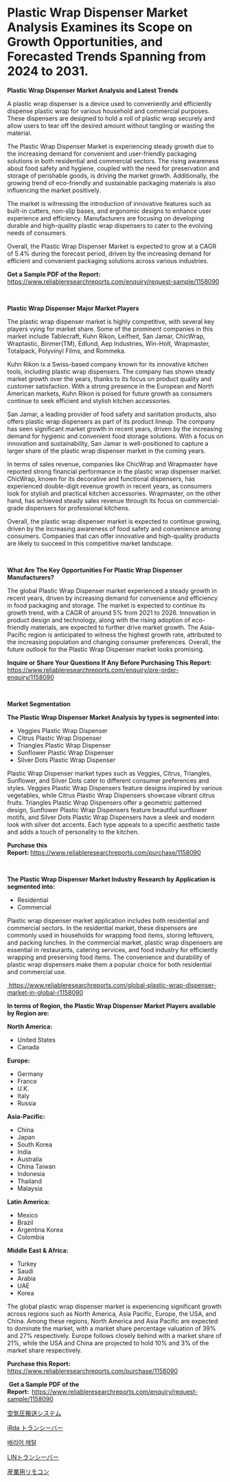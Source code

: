 <p><h1>Plastic Wrap Dispenser Market Analysis Examines its Scope on Growth Opportunities, and Forecasted Trends Spanning from 2024 to 2031.</h1></p><p><strong>Plastic Wrap Dispenser Market Analysis and Latest Trends</strong></p>
<p><p>A plastic wrap dispenser is a device used to conveniently and efficiently dispense plastic wrap for various household and commercial purposes. These dispensers are designed to hold a roll of plastic wrap securely and allow users to tear off the desired amount without tangling or wasting the material.</p><p>The Plastic Wrap Dispenser Market is experiencing steady growth due to the increasing demand for convenient and user-friendly packaging solutions in both residential and commercial sectors. The rising awareness about food safety and hygiene, coupled with the need for preservation and storage of perishable goods, is driving the market growth. Additionally, the growing trend of eco-friendly and sustainable packaging materials is also influencing the market positively.</p><p>The market is witnessing the introduction of innovative features such as built-in cutters, non-slip bases, and ergonomic designs to enhance user experience and efficiency. Manufacturers are focusing on developing durable and high-quality plastic wrap dispensers to cater to the evolving needs of consumers.</p><p>Overall, the Plastic Wrap Dispenser Market is expected to grow at a CAGR of 5.4% during the forecast period, driven by the increasing demand for efficient and convenient packaging solutions across various industries.</p></p>
<p><strong>Get a Sample PDF of the Report:&nbsp;</strong> <a href="https://www.reliableresearchreports.com/enquiry/request-sample/1158090">https://www.reliableresearchreports.com/enquiry/request-sample/1158090</a></p>
<p>&nbsp;</p>
<p><strong>Plastic Wrap Dispenser Major Market Players</strong></p>
<p><p>The plastic wrap dispenser market is highly competitive, with several key players vying for market share. Some of the prominent companies in this market include Tablecraft, Kuhn Rikon, Leifheit, San Jamar, ChicWrap, Wraptastic, Binmer(TM), Edlund, Aep Industries, Win-Holt, Wrapmaster, Totalpack, Polyvinyl Films, and Rommeka.</p><p>Kuhn Rikon is a Swiss-based company known for its innovative kitchen tools, including plastic wrap dispensers. The company has shown steady market growth over the years, thanks to its focus on product quality and customer satisfaction. With a strong presence in the European and North American markets, Kuhn Rikon is poised for future growth as consumers continue to seek efficient and stylish kitchen accessories.</p><p>San Jamar, a leading provider of food safety and sanitation products, also offers plastic wrap dispensers as part of its product lineup. The company has seen significant market growth in recent years, driven by the increasing demand for hygienic and convenient food storage solutions. With a focus on innovation and sustainability, San Jamar is well-positioned to capture a larger share of the plastic wrap dispenser market in the coming years.</p><p>In terms of sales revenue, companies like ChicWrap and Wrapmaster have reported strong financial performance in the plastic wrap dispenser market. ChicWrap, known for its decorative and functional dispensers, has experienced double-digit revenue growth in recent years, as consumers look for stylish and practical kitchen accessories. Wrapmaster, on the other hand, has achieved steady sales revenue through its focus on commercial-grade dispensers for professional kitchens.</p><p>Overall, the plastic wrap dispenser market is expected to continue growing, driven by the increasing awareness of food safety and convenience among consumers. Companies that can offer innovative and high-quality products are likely to succeed in this competitive market landscape.</p></p>
<p>&nbsp;</p>
<p><strong>What Are The Key Opportunities For Plastic Wrap Dispenser Manufacturers?</strong></p>
<p><p>The global Plastic Wrap Dispenser market experienced a steady growth in recent years, driven by increasing demand for convenience and efficiency in food packaging and storage. The market is expected to continue its growth trend, with a CAGR of around 5% from 2021 to 2026. Innovation in product design and technology, along with the rising adoption of eco-friendly materials, are expected to further drive market growth. The Asia-Pacific region is anticipated to witness the highest growth rate, attributed to the increasing population and changing consumer preferences. Overall, the future outlook for the Plastic Wrap Dispenser market looks promising.</p></p>
<p><strong>Inquire or Share Your Questions If Any Before Purchasing This Report:</strong> <a href="https://www.reliableresearchreports.com/enquiry/pre-order-enquiry/1158090">https://www.reliableresearchreports.com/enquiry/pre-order-enquiry/1158090</a></p>
<p>&nbsp;</p>
<p><strong>Market Segmentation</strong></p>
<p><strong>The Plastic Wrap Dispenser Market Analysis by types is segmented into:</strong></p>
<p><ul><li>Veggies Plastic Wrap Dispenser</li><li>Citrus Plastic Wrap Dispenser</li><li>Triangles Plastic Wrap Dispenser</li><li>Sunflower Plastic Wrap Dispenser</li><li>Silver Dots Plastic Wrap Dispenser</li></ul></p>
<p><p>Plastic Wrap Dispenser market types such as Veggies, Citrus, Triangles, Sunflower, and Silver Dots cater to different consumer preferences and styles. Veggies Plastic Wrap Dispensers feature designs inspired by various vegetables, while Citrus Plastic Wrap Dispensers showcase vibrant citrus fruits. Triangles Plastic Wrap Dispensers offer a geometric patterned design, Sunflower Plastic Wrap Dispensers feature beautiful sunflower motifs, and Silver Dots Plastic Wrap Dispensers have a sleek and modern look with silver dot accents. Each type appeals to a specific aesthetic taste and adds a touch of personality to the kitchen.</p></p>
<p><strong>Purchase this Report:&nbsp;</strong><a href="https://www.reliableresearchreports.com/purchase/1158090">https://www.reliableresearchreports.com/purchase/1158090</a></p>
<p>&nbsp;</p>
<p><strong>The Plastic Wrap Dispenser Market Industry Research by Application is segmented into:</strong></p>
<p><ul><li>Residential</li><li>Commercial</li></ul></p>
<p><p>Plastic wrap dispenser market application includes both residential and commercial sectors. In the residential market, these dispensers are commonly used in households for wrapping food items, storing leftovers, and packing lunches. In the commercial market, plastic wrap dispensers are essential in restaurants, catering services, and food industry for efficiently wrapping and preserving food items. The convenience and durability of plastic wrap dispensers make them a popular choice for both residential and commercial use.</p></p>
<p><a href="https://www.reliableresearchreports.com/global-plastic-wrap-dispenser-market-in-global-r1158090">&nbsp;https://www.reliableresearchreports.com/global-plastic-wrap-dispenser-market-in-global-r1158090</a></p>
<p><strong>In terms of Region, the Plastic Wrap Dispenser Market Players available by Region are:</strong></p>
<p>
    <p> <strong> North America: </strong>
        <ul>
            <li>United States</li>
            <li>Canada</li>
        </ul>
        </p> 
    <p> <strong> Europe: </strong>
        <ul>
            <li>Germany</li>
            <li>France</li>
            <li>U.K.</li>
            <li>Italy</li>
            <li>Russia</li>
        </ul>
        </p> 
    <p> <strong> Asia-Pacific: </strong>
        <ul>
            <li>China</li>
            <li>Japan</li>
            <li>South Korea</li>
            <li>India</li>
            <li>Australia</li>
            <li>China Taiwan</li>
            <li>Indonesia</li>
            <li>Thailand</li>
            <li>Malaysia</li>
        </ul>
        </p> 
    <p> <strong> Latin America: </strong>
        <ul>
            <li>Mexico</li>
            <li>Brazil</li>
            <li>Argentina Korea</li>
            <li>Colombia</li>
        </ul>
        </p> 
    <p> <strong> Middle East & Africa: </strong>
        <ul>
            <li>Turkey</li>
            <li>Saudi</li>
            <li>Arabia</li>
            <li>UAE</li>
            <li>Korea</li>
        </ul>
    </p>
    </p>
<p><p>The global plastic wrap dispenser market is experiencing significant growth across regions such as North America, Asia Pacific, Europe, the USA, and China. Among these regions, North America and Asia Pacific are expected to dominate the market, with a market share percentage valuation of 39% and 27% respectively. Europe follows closely behind with a market share of 21%, while the USA and China are projected to hold 10% and 3% of the market share respectively.</p></p>
<p><strong>Purchase this Report: </strong><a href="https://www.reliableresearchreports.com/purchase/1158090">https://www.reliableresearchreports.com/purchase/1158090</a></p>
<p>&nbsp;<strong>Get a Sample PDF of the Report:&nbsp;&nbsp;</strong><a href="https://www.reliableresearchreports.com/enquiry/request-sample/1158090">https://www.reliableresearchreports.com/enquiry/request-sample/1158090</a></p>
<p><strong></strong></p>
<p><p><a href="https://medium.com/@lewis15david/%E7%A9%BA%E6%B0%97%E3%82%92%E5%88%A9%E7%94%A8%E3%81%97%E3%81%9F%E8%BC%B8%E9%80%81%E3%82%B7%E3%82%B9%E3%83%86%E3%83%A0%E3%81%AE%E5%B8%82%E5%A0%B4%E5%8B%95%E5%90%91%E3%81%A8%E5%B8%82%E5%A0%B4%E5%88%86%E6%9E%90%E3%81%AF-2024%E5%B9%B4%E3%81%8B%E3%82%892031%E5%B9%B4%E3%81%BE%E3%81%A7%E3%81%AE%E4%BA%88%E6%B8%AC%E3%81%A8%E3%81%AA%E3%81%A3%E3%81%A6%E3%81%84%E3%81%BE%E3%81%99-dd4949450880">空気圧搬送システム</a></p><p><a href="https://github.com/marbadji/Market-Research-Report-List-1/blob/main/578603321492.md">iRda トランシーバー</a></p><p><a href="https://medium.com/@karenburke2009/%EC%9E%A5%EB%B2%BD-%EA%B8%88%EC%86%8D-%EC%8B%9C%EC%9E%A5%EC%9D%80-%EC%8B%9C%EC%9E%A5-%EC%A0%90%EC%9C%A0%EC%9C%A8-%ED%81%AC%EA%B8%B0-%EB%B0%8F-2031%EB%85%84%EA%B9%8C%EC%A7%80%EC%9D%98-%EC%98%88%EC%83%81-%EC%98%88%EC%B8%A1%EC%97%90-%EC%B4%88%EC%A0%90%EC%9D%84-%EB%A7%9E%EC%B6%A5%EB%8B%88%EB%8B%A4-2cd56e9ea5a9">배리어 메탈</a></p><p><a href="https://github.com/KaydenJohns1964/Market-Research-Report-List-1/blob/main/428625521493.md">LINトランシーバー</a></p><p><a href="https://medium.com/@camilcosta76856/%E5%B7%A5%E6%A5%AD%E7%94%A8%E3%83%AA%E3%83%A2%E3%83%BC%E3%83%88%E3%82%B3%E3%83%B3%E3%83%88%E3%83%AD%E3%83%BC%E3%83%AB%E5%B8%82%E5%A0%B4-2031%E5%B9%B4%E3%81%BE%E3%81%A7%E3%81%AE%E3%83%88%E3%83%AC%E3%83%B3%E3%83%89-%E4%BA%88%E6%B8%AC-%E7%AB%B6%E4%BA%89%E5%88%86%E6%9E%90-44f583f94d51">産業用リモコン</a></p></p>